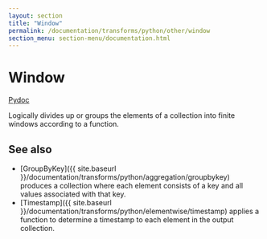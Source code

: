 ```yaml
---
layout: section
title: "Window"
permalink: /documentation/transforms/python/other/window
section_menu: section-menu/documentation.html
---
```

<!--
Licensed under the Apache License, Version 2.0 (the "License");
you may not use this file except in compliance with the License.
You may obtain a copy of the License at

http://www.apache.org/licenses/LICENSE-2.0

Unless required by applicable law or agreed to in writing, software
distributed under the License is distributed on an "AS IS" BASIS,
WITHOUT WARRANTIES OR CONDITIONS OF ANY KIND, either express or implied.
See the License for the specific language governing permissions and
limitations under the License.
-->

# Window
[Pydoc](https://beam.apache.org/releases/pydoc/current/apache_beam.transforms.window.html?highlight=window#module-apache_beam.transforms.window)

Logically divides up or groups the elements of a collection into finite
windows according to a function.

## See also 
* [GroupByKey]({{ site.baseurl }}/documentation/transforms/python/aggregation/groupbykey)
  produces a collection where each element consists of a key and all values associated
  with that key.
* [Timestamp]({{ site.baseurl }}/documentation/transforms/python/elementwise/timestamp)
  applies a function to determine a timestamp to each element in the output collection.
